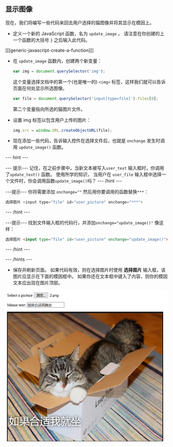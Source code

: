 ## 显示图像

现在，我们将编写一些代码来回去用户选择的猫图像并将其显示在模因上。

- 定义一个新的 JavaScript 函数，名为 `update_image` 。 请注意在你创建的上一个函数的大括号 `}` 之后输入此代码。

[[[generic-javascript-create-a-function]]]

- 在 `update_image` 函数内，创建两个新变量：

    ```javascript
    var img = document.querySelector('img');
    ```

    这个变量选择文档中的第一个(也是唯一的) `<img>` 标签，这样我们就可以告诉页面在何处显示所选图像。

    ```javascript
    var file = document.querySelector('input[type=file]').files[0];
    ```

    第二个变量指向所选的猫图片文件。

- 设置 img 标签以包含用户上传的图片：

    ```javascript
    img.src = window.URL.createObjectURL(file);
    ```

- 现在添加一些代码，告诉输入控件在选择文件后，也就是 `onchange` 发生时调用 `update_image()` 函数。

--- hint ---

--- 提示--- 记住，在之前步骤中，当新文本被写入`user_text` 输入框时，你调用了`update_text()` 函数。 使用所学的知识， 当用户在 `user_file` 输入框中选择一个文件时，你会调用函数`update_image()`吗？
--- /hint ---


---提示--- 你将需要添加 `onchange=""` 然后用你要调用的函数替换`***`：
```javascript
选择图片 <input type="file" id="user_picture" onchange="***">
```
--- /hint ---

---提示--- 找到文件输入框的代码行，并添加`onchange="update_image()"` 像这样：
```html
选择图片 <input type="file" id="user_picture" onchange="update_image()">
```

--- /hint ---

--- /hints ---

- 保存并刷新页面。 如果代码有效，则在选择图片时使用 **选择图片** 输入框，该图片应显示在下面的模因框中。 如果你还在文本框中键入了内容，则你的模因文本应出现在图片顶部。

![完成的模因](images/finished-meme.png)
